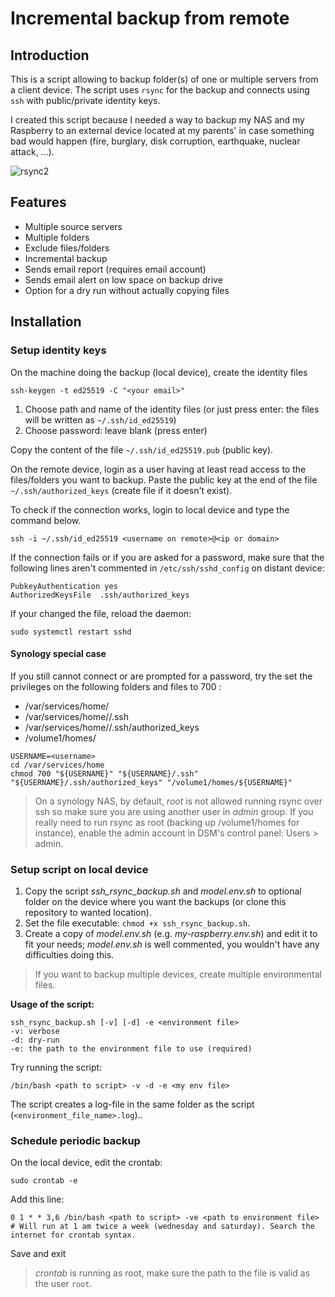 # Incremental backup from remote
## Introduction
This is a script allowing to backup folder(s) of one or multiple servers from a client device.
The script uses `rsync` for the backup and connects using `ssh` with public/private identity keys.

I created this script because I needed a way to backup my NAS and my Raspberry to an external device located at my parents' in case something bad would happen  (fire, burglary, disk corruption, earthquake, nuclear attack, ...). 

![rsync2](https://github.com/nh-yoz/rsync-incremental-remote-backup/assets/82522085/6ce3766b-7444-49c8-9fc0-2a8d539a83ad)

## Features
- Multiple source servers
- Multiple folders
- Exclude files/folders
- Incremental backup
- Sends email report (requires email account)
- Sends email alert on low space on backup drive
- Option for a dry run without actually copying files

## Installation
### Setup identity keys
On the machine doing the backup (local device), create the identity files
```
ssh-keygen -t ed25519 -C "<your email>"
```
1. Choose path and name of the identity files (or just press enter: the files will be written as `~/.ssh/id_ed25519`)
2. Choose password: leave blank (press enter)

Copy the content of the file `~/.ssh/id_ed25519.pub` (public key).

On the remote device, login as a user having at least read access to the files/folders you want to backup. Paste the public key at the end of the file `~/.ssh/authorized_keys` (create file if it doesn't exist).

To check if the connection works, login to local device and type the command below.
```
ssh -i ~/.ssh/id_ed25519 <username on remote>@<ip or domain>
```
If the connection fails or if you are asked for a password, make sure that the following lines aren't commented in `/etc/ssh/sshd_config` on distant device:
```
PubkeyAuthentication yes
AuthorizedKeysFile  .ssh/authorized_keys
```
If your changed the file, reload the daemon:
```
sudo systemctl restart sshd
```

#### Synology special case
If you still cannot connect or are prompted for a password, try the set the privileges on the following folders and files to 700 :
- /var/services/home/<username>
- /var/services/home/<username>/.ssh
- /var/services/home/<username>/.ssh/authorized_keys
- /volume1/homes/<username>
```
USERNAME=<username>
cd /var/services/home
chmod 700 "${USERNAME}" "${USERNAME}/.ssh" "${USERNAME}/.ssh/authorized_keys" "/volume1/homes/${USERNAME}"
```
> On a synology NAS, by default, _root_ is not allowed running rsync over ssh so make sure you are using another user in _admin_ group. If you really need to run rsync as root (backing up /volume1/homes for instance), enable the admin account in DSM's control panel: Users > admin.


### Setup script on local device
1. Copy the script _ssh_rsync_backup.sh_ and _model.env.sh_ to optional folder on the device where you want the backups (or clone this repository to wanted location).
2. Set the file executable: `chmod +x ssh_rsync_backup.sh`.
3. Create a copy of _model.env.sh_ (e.g. _my-raspberry.env.sh_) and edit it to fit your needs; _model.env.sh_ is well commented, you wouldn't have any difficulties doing this.

> If you want to backup multiple devices, create multiple environmental files.

**Usage of the script:**
```
ssh_rsync_backup.sh [-v] [-d] -e <environment file>
-v: verbose
-d: dry-run
-e: the path to the environment file to use (required)
```

Try running the script:
```
/bin/bash <path to script> -v -d -e <my env file>
```
The script creates a log-file in the same folder as the script (`<environment_file_name>.log`)..

### Schedule periodic backup
On the local device, edit the crontab:
```
sudo crontab -e
```
Add this line:
```
0 1 * * 3,6 /bin/bash <path to script> -ve <path to environment file> # Will run at 1 am twice a week (wednesday and saturday). Search the internet for crontab syntax.
```
Save and exit

> _crontab_ is running as root, make sure the path to the file is valid as the user `root`.

